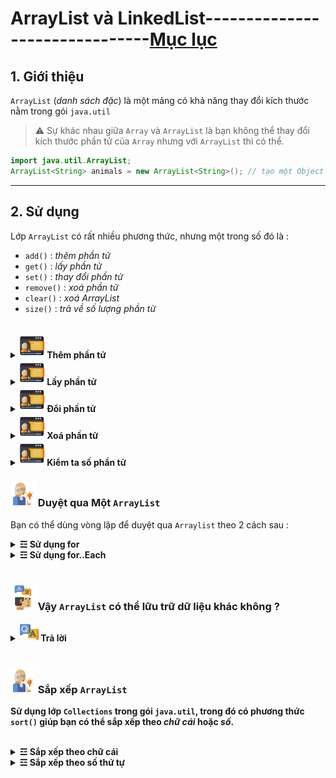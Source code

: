 # ArrayList và LinkedList-------------------------------[Mục lục](https://github.com/Zenfection/Java)

## 1. Giới thiệu

`ArrayList` (*danh sách đặc*) là một mảng có khả năng thay đổi kích thước nằm trong gói `java.util`

> ⚠️ Sự khác nhau giữa `Array` và `ArrayList` là bạn không thể thay đổi kích thước phần tử của `Array` nhưng với `ArrayList` thì có thể.

```java
import java.util.ArrayList;
ArrayList<String> animals = new ArrayList<String>(); // tạo một Object Arraylist
```

---

## 2. Sử dụng

Lớp `ArrayList` có rất nhiều phương thức, nhưng một trong số đó là : 

- `add()` : *thêm phần tử*
- `get()` : *lấy phần tử*
- `set()` : *thay đổi phần tử*
- `remove()` : *xoá phần tử*
- `clear()` : *xoá ArrayList*
- `size()` : *trả về số lượng phần từ*

<br>

<details>
<summary><b><img src="https://raw.githubusercontent.com/Zenfection/Image/master/2021/02/08-16-35-29-Online%20Course.png"> Thêm phần tử</b></summary>

<br>

Sử dụng phương thức `add()` để thêm phần tử như sau : 

```java
import java.util.ArrayList;

import jdk.internal.jshell.tool.resources.l10n;

public class Demo{
    public static void main(String[] args) {
        ArrayList<String> animals = new ArrayList<String>();
        animals.add("mèo");
        animals.add("chó");
        animals.add("heo");
        animals.add("rắn");
        System.out.println(animals);
    }
}
// Output : [mèo,chó,heo,rắn]
```

<details>
<summary><b><img src="https://raw.githubusercontent.com/Zenfection/Image/master/2020/12/09-09-40-03-1200px-Visual_Studio_Code_1.35_icon.svg.png" width="40px">Debug trong Vscode : </b></summary>

<br>

![Ảnh chụp Màn hình 2021-02-08 lúc 16.45.47.png](https://raw.githubusercontent.com/Zenfection/Image/master/2021/02/08-16-45-55-A%CC%89nh%20chu%CC%A3p%20Ma%CC%80n%20hi%CC%80nh%202021-02-08%20lu%CC%81c%2016.45.47.png)

> ⚠️ Như bạn thấy thì vị trí đầu của `ArrayList` là **0**

</details>

</details>

<details>
<summary><b><img src="https://raw.githubusercontent.com/Zenfection/Image/master/2021/02/08-16-35-29-Online%20Course.png"> Lấy phần tử</b></summary>

<br>

Sử dụng phương thức `get()` để thêm phần tử như sau :

```java
System.out.println(animals.get(0)); // mèo
System.out.println(animals.get(3)); // rắn
```

</details>

<details>
<summary><b><img src="https://raw.githubusercontent.com/Zenfection/Image/master/2021/02/08-16-35-29-Online%20Course.png"> Đổi phần tử</b></summary>

<br>

Bạn có thể chỉnh sửa phần tử bằng cách sử dụng phương thức `set()` như sau : 

> `set(<vị trí>,<chuỗi>)`

```java
animals.set(0,"voi"); // đổi phần tử vị tri 0 thành voi
System.out.println(animal);
//Output : [voi,chó,heo,rắn]
```

</details>

<details>
<summary><b><img src="https://raw.githubusercontent.com/Zenfection/Image/master/2021/02/08-16-35-29-Online%20Course.png"> Xoá phần tử</b></summary>

<br>

Sử dụng phương thức `remove()` để xoá phần tử như sau : 

> `remove(<vị trí>)`

```java
animals.remove(1);
System.out.println(animal);
// Output : [mèo,heo,rắn]
```

> Nếu bạn muốn xoá hết tất cả hãy dùng `clear()` : 
> 
> ```java
> animals.clear();
> System.out.println(animal);
> // Output : []
> ```

</details>

<details>
<summary><b><img src="https://raw.githubusercontent.com/Zenfection/Image/master/2021/02/08-16-35-29-Online%20Course.png"> Kiểm ta số phần tử</b></summary>

<br>

Sử dụng phương thức `size()` để kiểm tra số phần tử hiện có trong mảng 

```java
System.out.println(animals.size());
//Output : 4
```

</details>

### ![Professor Male.png](https://raw.githubusercontent.com/Zenfection/Image/master/2021/02/08-17-36-14-Professor%20Male.png) Duyệt qua Một `ArrayList`

Bạn có thể dùng vòng lặp để duyệt qua `Arraylist` theo 2 cách sau : 

<details>
<summary><b>☲ Sử dụng for</b></summary>

<br>

```java
for(int i = 0; i < animals.size(); i++){
    System.out.println(animals.get(i));
}
/* mèo
   chó
   heo
   rắn */
```

</details>

<details>
<summary><b>☲ Sử dụng for..Each</b></summary>

<br>

```java
for(String index : animals){
    System.out.println(index);
}
/* mèo
   chó
   heo
   rắn */
```

> 💡 Vậy thì sử dụng `for..Each` sẽ đơn giản hơn rất nhiều đúng không nào

</details>

<br>

### ![Language Learningpng](https://raw.githubusercontent.com/Zenfection/Image/master/2021/02/02-14-14-12-Language%20Learning.png) Vậy `ArrayList` có thể lữu trữ dữ liệu khác không ?

<details>
<summary><b><img src="https://raw.githubusercontent.com/Zenfection/Image/master/2021/02/01-13-25-05-Questions%20And%20Answers.png"> Trả lời</summary>

<br>

Bản chất của `ArrayList` là một `Object` vậy nên nó ó thể lữu trữ nhiều kiểu dữ liệu khác.

```java
ArrayList<Integer> myNumbers = new ArrayList<Integer>(); //kiểu số nguyên
ArrayList<Double> myNumbers = new ArrayList<Double>(); // kiểu số thực
ArrayList<String> myNumbers = new ArrayList<String>(); // kiểu chuỗi
ArrayList<Character> myNumbers = new ArrayList<Character>(); // kiểu ký tự
```

</details>

<br>

### ![Professor Male.png](https://raw.githubusercontent.com/Zenfection/Image/master/2021/02/08-17-36-14-Professor%20Male.png) Sắp xếp `ArrayList`

Sử dụng lớp `Collections` trong gói `java.util`, trong đó có phương thức `sort()` giúp bạn có thể sắp xếp theo *chữ cái* hoặc *số*.

<br>

<details>
<summary><b>☲ Sắp xếp theo chữ cái</b></summary>

<br>

```java
import java.util.ArrayList;
import java.util.Collections;

public class Demo{
    public static void main(String[] args) {
        ArrayList<String> animals = new ArrayList<String>();
        animals.add("mèo");
        animals.add("chó");
        animals.add("heo");
        animals.add("rắn");
        Collections.sort(animals); 
        for (String index : animals) {
            System.out.println(index);
        }
    }
}
//Output : chó heo mèo rắn
```

</details>

<details>
<summary><b>☲ Sắp xếp theo số thứ tự</b></summary>

<br>

```java
import java.util.ArrayList;
import java.util.Collections;

public class Demo{
    public static void main(String[] args) {
        ArrayList<Integer> numberic = new ArrayList<Integer>();
        numberic.add(33);
        numberic.add(5);
        numberic.add(8);
        numberic.add(1);
        Collections.sort(numberic); 
        for (String index : numberic) {
            System.out.println(index);
        }
    }
}
//Output : 1 5 8 33
```

</details>